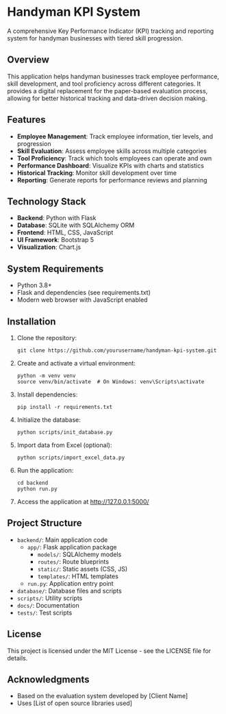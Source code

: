 # Handyman KPI System

A comprehensive Key Performance Indicator (KPI) tracking and reporting system for handyman businesses with tiered skill progression.

## Overview

This application helps handyman businesses track employee performance, skill development, and tool proficiency across different categories. It provides a digital replacement for the paper-based evaluation process, allowing for better historical tracking and data-driven decision making.

## Features

- **Employee Management**: Track employee information, tier levels, and progression
- **Skill Evaluation**: Assess employee skills across multiple categories
- **Tool Proficiency**: Track which tools employees can operate and own
- **Performance Dashboard**: Visualize KPIs with charts and statistics
- **Historical Tracking**: Monitor skill development over time
- **Reporting**: Generate reports for performance reviews and planning

## Technology Stack

- **Backend**: Python with Flask
- **Database**: SQLite with SQLAlchemy ORM
- **Frontend**: HTML, CSS, JavaScript
- **UI Framework**: Bootstrap 5
- **Visualization**: Chart.js

## System Requirements

- Python 3.8+
- Flask and dependencies (see requirements.txt)
- Modern web browser with JavaScript enabled

## Installation

1. Clone the repository:
   ```
   git clone https://github.com/yourusername/handyman-kpi-system.git
   ```

2. Create and activate a virtual environment:
   ```
   python -m venv venv
   source venv/bin/activate  # On Windows: venv\Scripts\activate
   ```

3. Install dependencies:
   ```
   pip install -r requirements.txt
   ```

4. Initialize the database:
   ```
   python scripts/init_database.py
   ```

5. Import data from Excel (optional):
   ```
   python scripts/import_excel_data.py
   ```

6. Run the application:
   ```
   cd backend
   python run.py
   ```

7. Access the application at http://127.0.0.1:5000/

## Project Structure

- `backend/`: Main application code
  - `app/`: Flask application package
    - `models/`: SQLAlchemy models
    - `routes/`: Route blueprints
    - `static/`: Static assets (CSS, JS)
    - `templates/`: HTML templates
  - `run.py`: Application entry point
- `database/`: Database files and scripts
- `scripts/`: Utility scripts
- `docs/`: Documentation
- `tests/`: Test scripts

## License

This project is licensed under the MIT License - see the LICENSE file for details.

## Acknowledgments

- Based on the evaluation system developed by [Client Name]
- Uses [List of open source libraries used]
